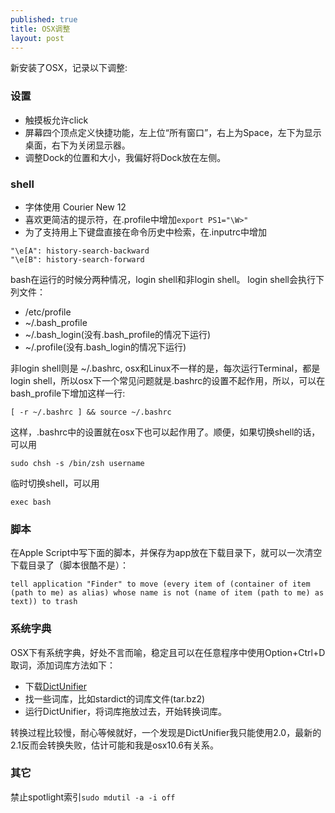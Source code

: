 ```yaml
---
published: true
title: OSX调整
layout: post
---
```

新安装了OSX，记录以下调整:

### 设置
- 触摸板允许click
- 屏幕四个顶点定义快捷功能，左上位“所有窗口”，右上为Space，左下为显示桌面，右下为关闭显示器。
- 调整Dock的位置和大小，我偏好将Dock放在左侧。


### shell
- 字体使用 Courier New 12
- 喜欢更简洁的提示符，在.profile中增加```export PS1="\W>"```
- 为了支持用上下键盘直接在命令历史中检索，在.inputrc中增加

```
"\e[A": history-search-backward
"\e[B": history-search-forward
```

bash在运行的时候分两种情况，login shell和非login shell。
login shell会执行下列文件：

* /etc/profile
* ~/.bash_profile
* ~/.bash_login(没有.bash_profile的情况下运行)
* ~/.profile(没有.bash_login的情况下运行) 

非login shell则是 ~/.bashrc, osx和Linux不一样的是，每次运行Terminal，都是login shell，所以osx下一个常见问题就是.bashrc的设置不起作用，所以，可以在bash_profile下增加这样一行:

```
[ -r ~/.bashrc ] && source ~/.bashrc
```

这样，.bashrc中的设置就在osx下也可以起作用了。顺便，如果切换shell的话，可以用 
```
sudo chsh -s /bin/zsh username
```
临时切换shell，可以用
```
exec bash
```

### 脚本

在Apple Script中写下面的脚本，并保存为app放在下载目录下，就可以一次清空下载目录了（脚本很酷不是）：

```
tell application "Finder" to move (every item of (container of item (path to me) as alias) whose name is not (name of item (path to me) as text)) to trash
```

### 系统字典
OSX下有系统字典，好处不言而喻，稳定且可以在任意程序中使用Option+Ctrl+D取词，添加词库方法如下：

- 下载[DictUnifier](http://code.google.com/p/mac-dictionary-kit/)
- 找一些词库，比如stardict的词库文件(tar.bz2)
- 运行DictUnifier，将词库拖放过去，开始转换词库。

转换过程比较慢，耐心等候就好，一个发现是DictUnifier我只能使用2.0，最新的2.1反而会转换失败，估计可能和我是osx10.6有关系。

### 其它

禁止spotlight索引```sudo mdutil -a -i off```